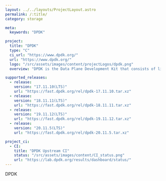 ```yaml
---
layout: ../../layouts/ProjectLayout.astro
permalink: /:title/
category: storage

meta:
  keywords: "DPDK"

project:
  title: "DPDK"
  type: "C"
  ci_url: "https://www.dpdk.org/"
  url: "https://www.dpdk.org/"
  logo: "/src/assets/images/content/projectLogos/dpdk.png"
  overview: "DPDK is the Data Plane Development Kit that consists of libraries to accelerate packet processing workloads running on a wide variety of CPU architectures. Designed to run on x86, POWER and ARM processors, it runs mostly in Linux userland, with a FreeBSD port available for a subset of DPDK features. DPDK is licensed under the Open Source BSD License."

supported_releases:
  - release:
    version: "17.11.10(LTS)"
    url: "https://fast.dpdk.org/rel/dpdk-17.11.10.tar.xz"
  - release:
    version: "18.11.11(LTS)"
    url: "https://fast.dpdk.org/rel/dpdk-18.11.11.tar.xz"
  - release:
    version: "19.11.12(LTS)"
    url: "https://fast.dpdk.org/rel/dpdk-19.11.12.tar.xz"
  - release:
    version: "20.11.5(LTS)"
    url: "https://fast.dpdk.org/rel/dpdk-20.11.5.tar.xz"

project_ci:
  - CI:
    title: "DPDK Upstream CI"
    status: "/src/assets/images/content/CI_status.png"
    url: "https://lab.dpdk.org/results/dashboard/status/"
---
```


<p>DPDK</p>
